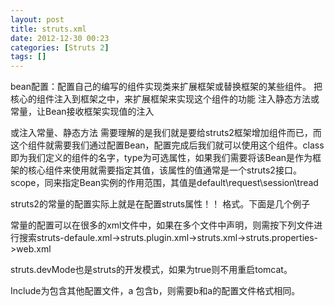 ```yaml
---
layout: post
title: struts.xml
date: 2012-12-30 00:23
categories: [Struts 2]
tags: []
---
```

bean配置：配置自己的编写的组件实现类来扩展框架或替换框架的某些组件。
把核心的组件注入到框架之中，来扩展框架来实现这个组件的功能
注入静态方法或常量，让Bean接收框架实现值的注入


<struts>
<bean type=“组件实现类接口” name="Bean实例名" class=“自定义组件的名字“>
</struts>或注入常量、静态方法
<struts>
<bean型class="自定义组件" static="trute"/>
</struts>
需要理解的是我们就是要给struts2框架增加组件而已，而这个组件就需要我们通过配置Bean，配置完成后我们就可以使用这个组件。class即为我们定义的组件的名字，type为可选属性，如果我们需要将该Bean是作为框架的核心组件来使用就需要指定其值，该属性的值通常是一个struts2接口。scope，同来指定Bean实例的作用范围，其值是default\request\session\tread


struts2的常量的配置实际上就是在配置struts属性！！
格式<constant name = "常量的名字" value="常量的值"/>。下面是几个例子
<struts>
<!--支持中文提交显示-->
<constant name="struts.devMode" value = "GBK"/>
<contant name="struts.i18n.encoding" value="GBK"/>
<!--允许action中name元素可出现-->
<constant name = "struts.enable.SlashesInActinNames" value="ture"/>
</struts>
常量的配置可以在很多的xml文件中，如果在多个文件中声明，则需按下列文件进行搜索struts-defaule.xml->struts.plugin.xml->struts.xml->struts.properties->web.xml


struts.devMode也是struts的开发模式，如果为true则不用重启tomcat。


Include为包含其他配置文件，a 包含b，则需要b和a的配置文件格式相同。<include file="XXX"/>
   